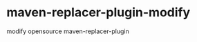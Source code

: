 maven-replacer-plugin-modify
============================

modify opensource maven-replacer-plugin  